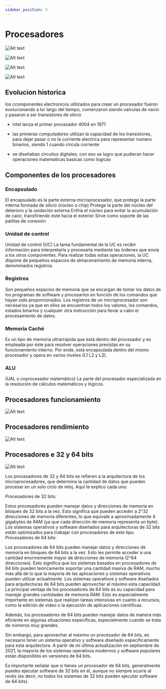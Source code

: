 ```yaml
---
sidebar_position: 3
---
```


# Procesadores

![Alt text](./img/image.png)

![Alt text](./img/image-1.png)

![Alt text](./img/image-2.png)

![Alt text](./img/image-3.png)

## Evolucion historica

los ccomponentes electronicos utilizados para crear un procesador fueron evolucionando a lor largo del tiempo, comenzaron siendo valvulas de vacio y pasaron a ser transistores de silicio

- intel lanza el primer procesador 4004 en 1971

- las primeras computadores utilizan la capacidad de los transistores, para dejar pasar o no la corriente electrica para representar numero binarios, siendo 1 cuando circula corriente

- se diseñaban circuitos digitales, con eso se logro que pudieran hacer operaciones matematicas basicas como logicas

## Componentes de los procesadores

### Encapsulado

El encapsulado es la parte externa microprocesador, que protege la parte interna formada de silicio (nùcleo o chip)
Protege la parte del núcleo del deterioro y la oxidación externa
Enfría el núcleo para evitar la acumulación de calor, transfiriendo éste hacia el exterior
Sirve como soporte de las patillas de conexión

### Unidad de control

Unidad de control (UC)
La tarea fundamental de la UC es recibir información para interpretarla y procesarla mediante las órdenes que envía a los otros componentes. Para realizar todas estas operaciones, la UC dispone de pequeños espacios de almacenamiento de memoria interna, denominados registros.

### Registros

Son pequeños espacios de memoria que se encargan de tomar los datos de los programas de software y procesarlos en función de los comandos que hayan sido proporcionados. Los registros de un microprocesador son necesarios ya que en ellos se encuentran todos los valores, los comandos, estados binarios y cualquier otra instrucción para llevar a cabo el procesamiento de datos.

### Memoria Caché

Es un tipo de memoria ultrarrápida que está dentro del procesador y es empleada por éste para resolver operaciones previstas en su funcionamiento interno. Por ende, está encapsulada dentro del mismo procesador y opera en varios niveles (L1 L2 y L3).

### ALU

(UAL o coprocesador matemático)
La parte del procesador especializada en la resolución de cálculos matemáticos y lógicos.

## Procesadores funcionamiento

![Alt text](image-9.png)

## Procesadores rendimiento

![Alt text](image-10.png)

## Procesadores e 32 y 64 bits

![Alt text](./img/image-4.png)

Los procesadores de 32 y 64 bits se refieren a la arquitectura de los microprocesadores, que determina la cantidad de datos que pueden procesar en un solo ciclo de reloj. Aquí te explico cada uno:

Procesadores de 32 bits:

Estos procesadores pueden manejar datos y direcciones de memoria en bloques de 32 bits a la vez. Esto significa que pueden acceder a 2^32 direcciones de memoria diferentes, lo que equivale a aproximadamente 4 gigabytes de RAM (ya que cada dirección de memoria representa un byte).
Los sistemas operativos y software diseñados para arquitecturas de 32 bits están optimizados para trabajar con procesadores de este tipo.
Procesadores de 64 bits:

Los procesadores de 64 bits pueden manejar datos y direcciones de memoria en bloques de 64 bits a la vez. Esto les permite acceder a una cantidad enormemente mayor de direcciones de memoria (2^64 direcciones).
Esto significa que los sistemas basados en procesadores de 64 bits pueden teóricamente soportar una cantidad masiva de RAM, mucho más allá de lo que la mayoría de las aplicaciones y sistemas operativos pueden utilizar actualmente.
Los sistemas operativos y software diseñados para arquitecturas de 64 bits pueden aprovechar al máximo esta capacidad.
La principal ventaja de los procesadores de 64 bits es su capacidad para manejar grandes cantidades de memoria RAM. Esto es especialmente importante en sistemas que realizan tareas intensivas en cuanto a recursos, como la edición de video o la ejecución de aplicaciones científicas.

Además, los procesadores de 64 bits pueden manejar datos de manera más eficiente en algunas situaciones específicas, especialmente cuando se trata de números muy grandes.

Sin embargo, para aprovechar al máximo un procesador de 64 bits, es necesario tener un sistema operativo y software diseñado específicamente para esta arquitectura. A partir de mi última actualización en septiembre de 2021, la mayoría de los sistemas operativos modernos y software populares están disponibles en versiones de 64 bits.

Es importante señalar que si tienes un procesador de 64 bits, generalmente puedes ejecutar software de 32 bits en él, aunque no siempre ocurre al revés (es decir, no todos los sistemas de 32 bits pueden ejecutar software de 64 bits).
